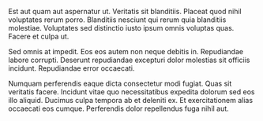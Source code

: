 Est aut quam aut aspernatur ut. Veritatis sit blanditiis. Placeat quod nihil voluptates rerum porro. Blanditiis nesciunt qui rerum quia blanditiis molestiae. Voluptates sed distinctio iusto ipsum omnis voluptas quas. Facere et culpa ut.
 Sed omnis at impedit. Eos eos autem non neque debitis in. Repudiandae labore corrupti. Deserunt repudiandae excepturi dolor molestias sit officiis incidunt. Repudiandae error occaecati.
 Numquam perferendis eaque dicta consectetur modi fugiat. Quas sit veritatis facere. Incidunt vitae quo necessitatibus expedita dolorum sed eos illo aliquid. Ducimus culpa tempora ab et deleniti ex. Et exercitationem alias occaecati eos cumque. Perferendis dolor repellendus fuga nihil aut.